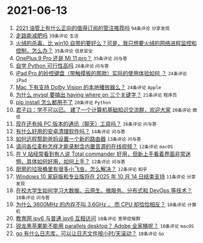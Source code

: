 # 2021-06-13

1. [2021 油管上有什么正向的值得订阅的管注推荐吗](https://www.v2ex.com/t/783183) `94条评论` `分享发现`
1. [走路能减肥吗](https://www.v2ex.com/t/783227) `39条评论` `生活`
1. [火绒的杀毒，比 win10 自带的要好么？可是，我只想要火绒的网络进程监控和控制，怎么办？](https://www.v2ex.com/t/783173) `35条评论` `信息安全`
1. [OnePlus 9 Pro 还是 Mi 11 pro？](https://www.v2ex.com/t/783185) `35条评论` `问与答`
1. [自学 Python 可行性高吗](https://www.v2ex.com/t/783175) `28条评论` `问与答`
1. [iPad Pro 的妙控键盘（带触摸板的那款）实际的使用体验如何 ？](https://www.v2ex.com/t/783170) `24条评论` `iPad`
1. [Mac 下有支持 Dolby Vision 的本地播放器么？](https://www.v2ex.com/t/783200) `24条评论` `Apple`
1. [为什么 mysql 要搞出 having where on 三个关键字？](https://www.v2ex.com/t/783215) `21条评论` `程序员`
1. [pip install 怎么都用不了](https://www.v2ex.com/t/783219) `20条评论` `Python`
1. [君子曰：学不可以已。 建了一个计算机基础知识交流群，欢迎大家](https://www.v2ex.com/t/783152) `20条评论` `微信`
1. [现在还有纯 PC 版本的通讯（聊天）工具吗？](https://www.v2ex.com/t/783242) `16条评论` `问与答`
1. [有什么好用的安卓清理软件吗？](https://www.v2ex.com/t/783231) `14条评论` `问与答`
1. [如何远程帮助爸妈设置一个新的路由器](https://www.v2ex.com/t/783237) `13条评论` `问与答`
1. [请问各位麦粉怎样才能录制含内置音源的在线视频？](https://www.v2ex.com/t/783233) `12条评论` `macOS`
1. [在 V 站经常看到有人说 Total commander 好用，但新上手看着界面非常迷惘，具体如何好用，如何上手？](https://www.v2ex.com/t/783181) `12条评论` `问与答`
1. [厨房的垃圾桶里有很多小飞虫，怎么解决？](https://www.v2ex.com/t/783161) `12条评论` `知乎`
1. [Windows 10 家庭版和专业版将在 2025 年 10 月 14 日结束支持](https://www.v2ex.com/t/783228) `11条评论` `分享发现`
1. [在校大学生如何学习大数据、云原生、微服务、分布式和 DevOps 等技术？](https://www.v2ex.com/t/783217) `10条评论` `问与答`
1. [为什么 3600MHz 的内存不叫 3.6GHz ， 而 CPU 却恰恰相反？](https://www.v2ex.com/t/783212) `10条评论` `计算机`
1. [教育网 ipv6 与普通 ipv6 互相访问](https://www.v2ex.com/t/783205) `10条评论` `宽带症候群`
1. [锐龙黑苹果能不能用 parallels desktop？ Adobe 全家桶呢？](https://www.v2ex.com/t/783196) `10条评论` `macOS`
1. [go 有什么日志库，可以让日志文件按小时/天滚动？](https://www.v2ex.com/t/783180) `10条评论` `Go`
